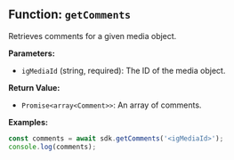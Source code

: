 ## Function: `getComments`

Retrieves comments for a given media object.

**Parameters:**
- `igMediaId` (string, required): The ID of the media object.

**Return Value:**
- `Promise<array<Comment>>`: An array of comments.

**Examples:**
```typescript
const comments = await sdk.getComments('<igMediaId>');
console.log(comments);
```